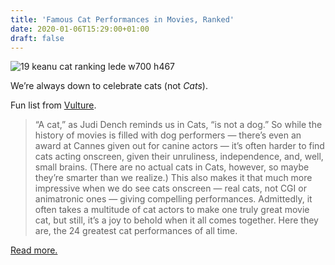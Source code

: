 ```yaml
---
title: 'Famous Cat Performances in Movies, Ranked'
date: 2020-01-06T15:29:00+01:00
draft: false
---
```


![19 keanu cat ranking lede w700 h467](https://cdn-blog.adafruit.com/uploads/2019/12/19-keanu-cat-ranking-lede.w700.h467.jpg "19-keanu-cat-ranking-lede.w700.h467.jpg")

We’re always down to celebrate cats (not _Cats_).

Fun list from [Vulture](https://www.vulture.com/2019/12/famous-cat-performances-in-movies-ranked.html).

> “A cat,” as Judi Dench reminds us in Cats, “is not a dog.” So while the history of movies is filled with dog performers — there’s even an award at Cannes given out for canine actors — it’s often harder to find cats acting onscreen, given their unruliness, independence, and, well, small brains. (There are no actual cats in Cats, however, so maybe they’re smarter than we realize.) This also makes it that much more impressive when we do see cats onscreen — real cats, not CGI or animatronic ones — giving compelling performances. Admittedly, it often takes a multitude of cat actors to make one truly great movie cat, but still, it’s a joy to behold when it all comes together. Here they are, the 24 greatest cat performances of all time.

[Read more.](https://www.vulture.com/2019/12/famous-cat-performances-in-movies-ranked.html)